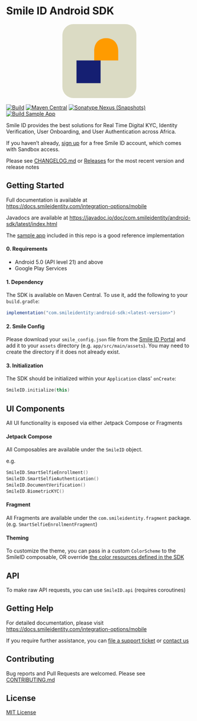 # Smile ID Android SDK

<p align="center">
    <img width="200" height="200" style="border-radius:15%" src="sample/listing/ic_launcher-playstore.png" />
</p>

[![Build](https://github.com/smileidentity/android/actions/workflows/build.yaml/badge.svg)](https://github.com/smileidentity/android/actions/workflows/build.yaml)
[![Maven Central](https://img.shields.io/maven-central/v/com.smileidentity/android-sdk)](https://mvnrepository.com/artifact/com.smileidentity/android-sdk)
[![Sonatype Nexus (Snapshots)](https://img.shields.io/nexus/s/com.smileidentity/android-sdk?server=https%3A%2F%2Foss.sonatype.org)](https://oss.sonatype.org/content/repositories/snapshots/com/smileidentity/android-sdk/)
[![Build Sample App](https://github.com/smileidentity/android/actions/workflows/build_app.yaml/badge.svg)](https://github.com/smileidentity/android/actions/workflows/build_app.yaml)

Smile ID provides the best solutions for Real Time Digital KYC, Identity Verification, User
Onboarding, and User Authentication across Africa.

If you haven’t already, [sign up](https://www.smileidentity.com/schedule-a-demo/) for a free Smile
ID account, which comes with Sandbox access.

Please see [CHANGELOG.md](CHANGELOG.md) or
[Releases](https://github.com/smileidentity/android/releases) for the most recent version and
release notes

## Getting Started

Full documentation is available at https://docs.smileidentity.com/integration-options/mobile

Javadocs are available at https://javadoc.io/doc/com.smileidentity/android-sdk/latest/index.html

The [sample app](sample/src/main/java/com/smileidentity/sample/compose/MainScreen.kt) included in
this repo is a good reference implementation

#### 0. Requirements

- Android 5.0 (API level 21) and above
- Google Play Services

#### 1. Dependency

The SDK is available on Maven Central. To use it, add the following to your `build.gradle`:

```groovy
implementation("com.smileidentity:android-sdk:<latest-version>")
```

#### 2. Smile Config

Please download your `smile_config.json` file from the
[Smile ID Portal](https://portal.smileidentity.com/sdk) and add it to your `assets` directory (e.g.
`app/src/main/assets`). You may need to create the directory if it does not already exist.

#### 3. Initialization

The SDK should be initialized within your `Application` class' `onCreate`:

```kotlin
SmileID.initialize(this) 
```

## UI Components

All UI functionality is exposed via either Jetpack Compose or Fragments

#### Jetpack Compose

All Composables are available under the `SmileID` object.

e.g.

```kotlin
SmileID.SmartSelfieEnrollment()
SmileID.SmartSelfieAuthentication()
SmileID.DocumentVerification()
SmileID.BiometricKYC()
```

#### Fragment

All Fragments are available under the `com.smileidentity.fragment` package.
(e.g. `SmartSelfieEnrollmentFragment`)

#### Theming

To customize the theme, you can pass in a custom `ColorScheme` to the SmileID composable, OR
override [the color resources defined in the SDK](lib/src/main/res/values/colors.xml)

## API

To make raw API requests, you can use `SmileID.api` (requires coroutines)

## Getting Help

For detailed documentation, please visit https://docs.smileidentity.com/integration-options/mobile

If you require further assistance, you can
[file a support ticket](https://portal.smileidentity.com/partner/support/tickets) or
[contact us](https://www.smileidentity.com/contact-us/)

## Contributing

Bug reports and Pull Requests are welcomed. Please see [CONTRIBUTING.md](CONTRIBUTING.md)

## License

[MIT License](LICENSE)
